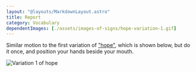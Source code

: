 ```yaml
---
layout: "@layouts/MarkdownLayout.astro"
title: Report
category: Vocabulary
dependentImages: [./assets/images-of-signs/hope-variation-1.gif]
---
```


Similar motion to the first variation of ["hope"](./hope#variation-1),
which is shown below, but do it once,
and position your hands beside your mouth.

![Variation 1 of hope](@signs/hope-variation-1.gif)
